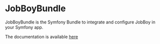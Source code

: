 # JobBoyBundle

JobBoyBundle is the Symfony Bundle to integrate and configure JobBoy in your Symfony app.

The documentation is available [here](https://github.com/danielsan80/jobboy-doc/blob/master/doc/jobboy-bundle.md)


